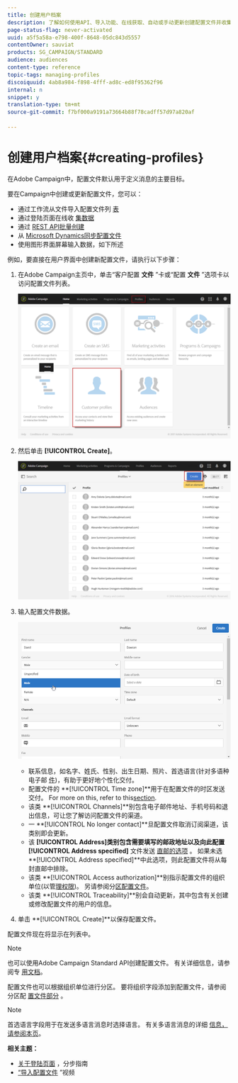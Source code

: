 ```yaml
---
title: 创建用户档案
description: 了解如何使用API、导入功能、在线获取、自动或手动更新创建配置文件并收集联系人的数据。
page-status-flag: never-activated
uuid: a5f5a58a-e798-400f-8648-05dc843d5557
contentOwner: sauviat
products: SG_CAMPAIGN/STANDARD
audience: audiences
content-type: reference
topic-tags: managing-profiles
discoiquuid: 4ab8a984-f898-4fff-ad8c-ed8f95362f96
internal: n
snippet: y
translation-type: tm+mt
source-git-commit: f7bf000a9191a73664b88f78cadff57d97a820af

---
```



# 创建用户档案{#creating-profiles}

在Adobe Campaign中，配置文件默认用于定义消息的主要目标。

要在Campaign中创建或更新配置文件，您可以：

* 通过工作流从文件导入配置文件列 [表](../../automating/using/importing-data.md#example--import-workflow-template)
* 通过登陆页面在线收 [集数据](../../channels/using/getting-started-with-landing-pages.md)
* 通过 [REST API批量创建](../../api/using/about-campaign-standard-apis.md)
* 从 [Microsoft Dynamics同步配置文件](https://helpx.adobe.com/campaign/kb/acs-ms-dynamics.html)
* 使用图形界面屏幕输入数据，如下所述

例如，要直接在用户界面中创建新配置文件，请执行以下步骤：

1. 在Adobe Campaign主页中，单击“客户配置 **文件** ”卡或“配置 **文件** ”选项卡以访问配置文件列表。

   ![](assets/profile_creation_1.png)

1. 然后单击 **[!UICONTROL Create]**。

   ![](assets/profile_creation.png)

1. 输入配置文件数据。

   ![](assets/profile_creation1.png)

   * 联系信息，如名字、姓氏、性别、出生日期、照片、首选语言(针对多语种电子邮 [件](../../channels/using/creating-a-multilingual-email.md))，有助于更好地个性化交付。
   * 配置文件的 **[!UICONTROL Time zone]**用于在配置文件的时区发送交付。 For more on this, refer to this[section](../../sending/using/sending-messages-at-the-recipient-s-time-zone.md).
   * 该类 **[!UICONTROL Channels]**别包含电子邮件地址、手机号码和退出信息，可让您了解访问配置文件的渠道。
   * 一 **[!UICONTROL No longer contact]**旦配置文件取消订阅渠道，该类别即会更新。
   * 该 **[!UICONTROL Address]**类别包含需要填写的邮政地址以及向此配置**[!UICONTROL Address specified]** 文件发送 [直邮的选项](../../channels/using/about-direct-mail.md) 。 如果未选 **[!UICONTROL Address specified]**中此选项，则此配置文件将从每封直邮中排除。
   * 该类 **[!UICONTROL Access authorization]**别指示配置文件的组织单位(以管[理权限](../../administration/using/about-access-management.md))。 另请参阅分[区配置文件](../../administration/using/organizational-units.md#partitioning-profiles)。
   * 该类 **[!UICONTROL Traceability]**别会自动更新，其中包含有关创建或修改配置文件的用户的信息。

1. 单击 **[!UICONTROL Create]**以保存配置文件。

配置文件现在将显示在列表中。

>[!NOTE]
>
>也可以使用Adobe Campaign Standard API创建配置文件。 有关详细信息，请参阅专 [用文档](../../api/using/creating-profiles.md)。

配置文件也可以根据组织单位进行分区。 要将组织字段添加到配置文件，请参阅分区配 [置文件部分](../../administration/using/organizational-units.md#partitioning-profiles) 。

>[!NOTE]
>
>首选语言字段用于在发送多语言消息时选择语言。 有关多语言消息的详细 [信息，请参阅本页](../../channels/using/creating-a-multilingual-email.md)。

**相关主题：**

* [关于登陆页面](../../channels/using/getting-started-with-landing-pages.md) ，分步指南
* [“导入配置文件](https://video.tv.adobe.com/v/24993?captions=chi_hans) ”视频
